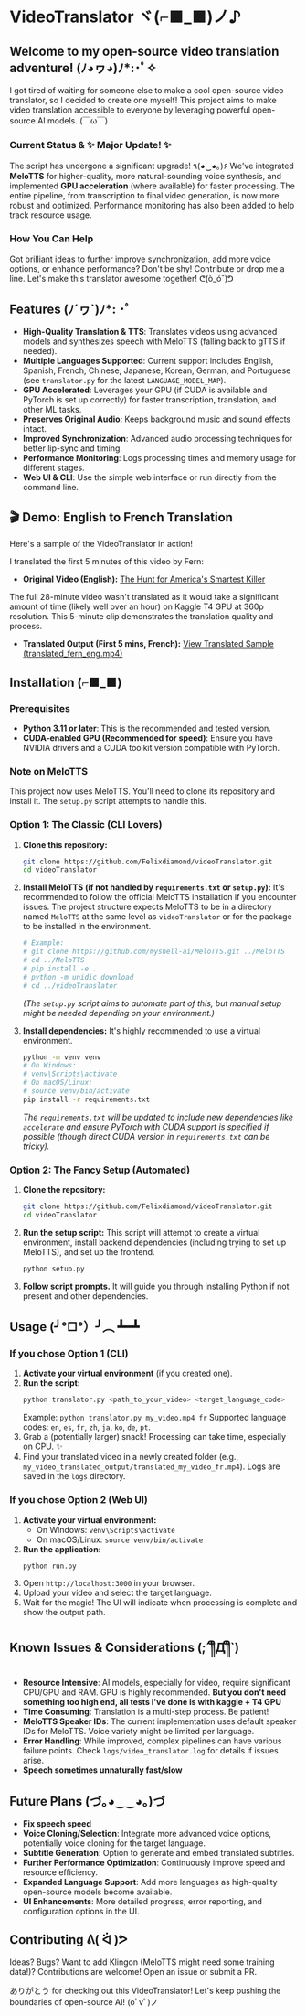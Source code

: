 # VideoTranslator ヾ(⌐■_■)ノ♪

## Welcome to my open-source video translation adventure! (ﾉ◕ヮ◕)ﾉ*:･ﾟ✧

I got tired of waiting for someone else to make a cool open-source video translator, so I decided to create one myself! This project aims to make video translation accessible to everyone by leveraging powerful open-source AI models. (￣ω￣)

### Current Status & ✨ Major Update! ✨
The script has undergone a significant upgrade! ٩(◕‿◕｡)۶ We've integrated **MeloTTS** for higher-quality, more natural-sounding voice synthesis, and implemented **GPU acceleration** (where available) for faster processing. The entire pipeline, from transcription to final video generation, is now more robust and optimized. Performance monitoring has also been added to help track resource usage.

### How You Can Help
Got brilliant ideas to further improve synchronization, add more voice options, or enhance performance? Don't be shy! Contribute or drop me a line. Let's make this translator awesome together! ᕦ(ò_óˇ)ᕤ

## Features (ﾉ´ヮ`)ﾉ*: ･ﾟ
- **High-Quality Translation & TTS**: Translates videos using advanced models and synthesizes speech with MeloTTS (falling back to gTTS if needed).
- **Multiple Languages Supported**: Current support includes English, Spanish, French, Chinese, Japanese, Korean, German, and Portuguese (see `translator.py` for the latest `LANGUAGE_MODEL_MAP`).
- **GPU Accelerated**: Leverages your GPU (if CUDA is available and PyTorch is set up correctly) for faster transcription, translation, and other ML tasks.
- **Preserves Original Audio**: Keeps background music and sound effects intact.
- **Improved Synchronization**: Advanced audio processing techniques for better lip-sync and timing.
- **Performance Monitoring**: Logs processing times and memory usage for different stages.
- **Web UI & CLI**: Use the simple web interface or run directly from the command line.

## 🎬 Demo: English to French Translation

Here's a sample of the VideoTranslator in action!

I translated the first 5 minutes of this video by Fern:
- **Original Video (English):** [The Hunt for America's Smartest Killer](https://youtu.be/wkVygetgeRY?si=hKF2XqJD3jZU3KIL)

The full 28-minute video wasn't translated as it would take a significant amount of time (likely well over an hour) on Kaggle T4 GPU at 360p resolution. This 5-minute clip demonstrates the translation quality and process.

- **Translated Output (First 5 mins, French):** [View Translated Sample (translated_fern_eng.mp4)](./translated_fern_eng.mp4)

## Installation (⌐■_■)

### Prerequisites
- **Python 3.11 or later**: This is the recommended and tested version.
- **CUDA-enabled GPU (Recommended for speed)**: Ensure you have NVIDIA drivers and a CUDA toolkit version compatible with PyTorch.

### Note on MeloTTS
This project now uses MeloTTS. You'll need to clone its repository and install it. The `setup.py` script attempts to handle this.

### Option 1: The Classic (CLI Lovers)
1.  **Clone this repository:**
    ```bash
    git clone https://github.com/Felixdiamond/videoTranslator.git
    cd videoTranslator
    ```
2.  **Install MeloTTS (if not handled by `requirements.txt` or `setup.py`):**
    It's recommended to follow the official MeloTTS installation if you encounter issues. The project structure expects MeloTTS to be in a directory named `MeloTTS` at the same level as `videoTranslator` or for the package to be installed in the environment.
    ```bash
    # Example:
    # git clone https://github.com/myshell-ai/MeloTTS.git ../MeloTTS
    # cd ../MeloTTS
    # pip install -e .
    # python -m unidic download
    # cd ../videoTranslator
    ```
    *(The `setup.py` script aims to automate part of this, but manual setup might be needed depending on your environment.)*

3.  **Install dependencies:**
    It's highly recommended to use a virtual environment.
    ```bash
    python -m venv venv
    # On Windows:
    # venv\Scripts\activate
    # On macOS/Linux:
    # source venv/bin/activate
    pip install -r requirements.txt
    ```
    *The `requirements.txt` will be updated to include new dependencies like `accelerate` and ensure PyTorch with CUDA support is specified if possible (though direct CUDA version in `requirements.txt` can be tricky).*

### Option 2: The Fancy Setup (Automated)
1.  **Clone the repository:**
    ```bash
    git clone https://github.com/Felixdiamond/videoTranslator.git
    cd videoTranslator
    ```
2.  **Run the setup script:**
    This script will attempt to create a virtual environment, install backend dependencies (including trying to set up MeloTTS), and set up the frontend.
    ```bash
    python setup.py
    ```
3.  **Follow script prompts.** It will guide you through installing Python if not present and other dependencies.

## Usage (╯°□°）╯︵ ┻━┻

### If you chose Option 1 (CLI)
1.  **Activate your virtual environment** (if you created one).
2.  **Run the script:**
    ```bash
    python translator.py <path_to_your_video> <target_language_code>
    ```
    Example: `python translator.py my_video.mp4 fr`
    Supported language codes: `en`, `es`, `fr`, `zh`, `ja`, `ko`, `de`, `pt`.
3.  Grab a (potentially larger) snack! Processing can take time, especially on CPU. ✨
4.  Find your translated video in a newly created folder (e.g., `my_video_translated_output/translated_my_video_fr.mp4`). Logs are saved in the `logs` directory.

### If you chose Option 2 (Web UI)
1.  **Activate your virtual environment:**
    -   On Windows: `venv\Scripts\activate`
    -   On macOS/Linux: `source venv/bin/activate`
2.  **Run the application:**
    ```bash
    python run.py
    ```
3.  Open `http://localhost:3000` in your browser.
4.  Upload your video and select the target language.
5.  Wait for the magic! The UI will indicate when processing is complete and show the output path.

## Known Issues & Considerations (;´༎ຶД༎ຶ`)
- **Resource Intensive**: AI models, especially for video, require significant CPU/GPU and RAM. GPU is highly recommended. **But you don't need something too high end, all tests i've done is with kaggle + T4 GPU**
- **Time Consuming**: Translation is a multi-step process. Be patient!
- **MeloTTS Speaker IDs**: The current implementation uses default speaker IDs for MeloTTS. Voice variety might be limited per language.
- **Error Handling**: While improved, complex pipelines can have various failure points. Check `logs/video_translator.log` for details if issues arise.
- **Speech sometimes unnaturally fast/slow**

## Future Plans (づ｡◕‿‿◕｡)づ
- **Fix speech speed**
- **Voice Cloning/Selection**: Integrate more advanced voice options, potentially voice cloning for the target language.
- **Subtitle Generation**: Option to generate and embed translated subtitles.
- **Further Performance Optimization**: Continuously improve speed and resource efficiency.
- **Expanded Language Support**: Add more languages as high-quality open-source models become available.
- **UI Enhancements**: More detailed progress, error reporting, and configuration options in the UI.

## Contributing ᕕ( ᐛ )ᕗ
Ideas? Bugs? Want to add Klingon (MeloTTS might need some training data!)? Contributions are welcome! Open an issue or submit a PR.

ありがとう for checking out this VideoTranslator! Let's keep pushing the boundaries of open-source AI! (oﾟvﾟ)ノ